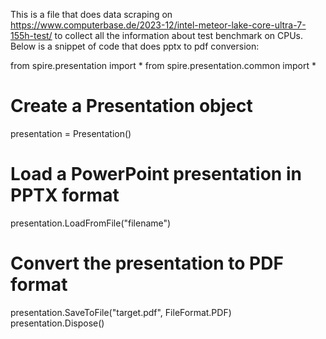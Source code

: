 This is a file that does data scraping on https://www.computerbase.de/2023-12/intel-meteor-lake-core-ultra-7-155h-test/ to collect all the information about test benchmark on CPUs.
Below is a snippet of code that does pptx to pdf conversion:

from spire.presentation import *
from spire.presentation.common import *

# Create a Presentation object
presentation = Presentation()
# Load a PowerPoint presentation in PPTX format
presentation.LoadFromFile("filename")

# Convert the presentation to PDF format
presentation.SaveToFile("target.pdf", FileFormat.PDF)
presentation.Dispose()
